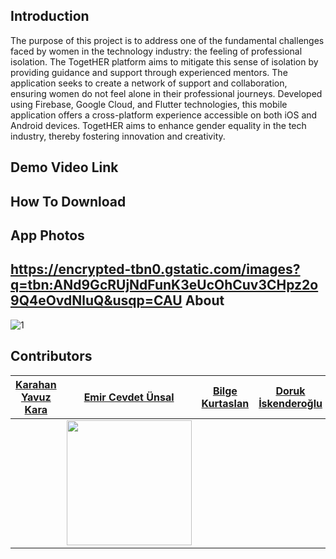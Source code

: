 
## Introduction
The purpose of this project is to address one of the fundamental challenges faced by women in the technology industry: the feeling of professional isolation. The TogetHER platform aims to mitigate this sense of isolation by providing guidance and support through experienced mentors. The application seeks to create a network of support and collaboration, ensuring women do not feel alone in their professional journeys. Developed using Firebase, Google Cloud, and Flutter technologies, this mobile application offers a cross-platform experience accessible on both iOS and Android devices. TogetHER aims to enhance gender equality in the tech industry, thereby fostering innovation and creativity.

## Demo Video Link

## How To Download

## App Photos

## https://encrypted-tbn0.gstatic.com/images?q=tbn:ANd9GcRUjNdFunK3eUcOhCuv3CHpz2o9Q4eOvdNluQ&usqp=CAU About
![1](https://github.com/emircevdet/SC-Project/assets/145847994/272f2b13-81c6-478f-8cfb-70cc686847a7)


## Contributors
|[Karahan Yavuz Kara](https://github.com/karahanyavuzkara)| [Emir Cevdet Ünsal](https://github.com/emircevdet)                                | [Bilge Kurtaslan](https://github.com/wreelds)                                                                                                                                         |[Doruk İskenderoğlu](https://github.com/DorukIskenderoglu)|
|---|-----------------------------------------------------------------------------------|---|---|
|| <img height="200" src="https://avatars.githubusercontent.com/u/145847994?v=4"  /> |||













